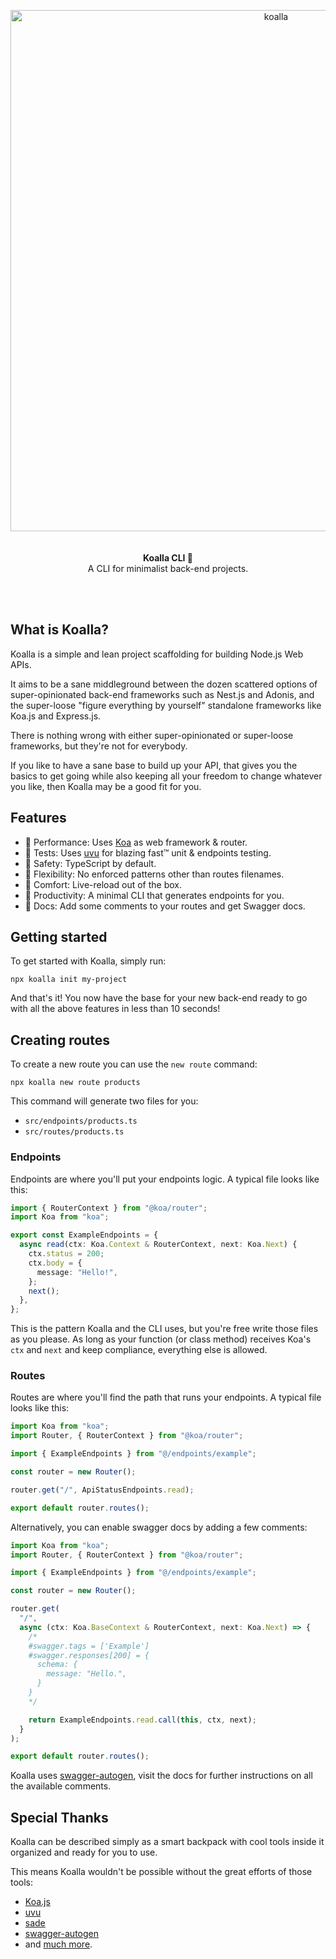 <p align="center">
  <img width="834" alt="koalla" src="https://user-images.githubusercontent.com/1953194/235337240-2bafcfcf-05a3-4b3d-9524-2d762cf74d50.png">
  <br><br><br>
  <b>Koalla CLI 🐨</b>
  <br>
   A CLI for minimalist back-end projects.
</p>
<br><br>

## What is Koalla?

Koalla is a simple and lean project scaffolding for building Node.js Web APIs.

It aims to be a sane middleground between the dozen scattered options of super-opinionated back-end frameworks such as Nest.js and Adonis, and the super-loose "figure everything by yourself" standalone frameworks like Koa.js and Express.js.

There is nothing wrong with either super-opinionated or super-loose frameworks, but they're not for everybody.

If you like to have a sane base to build up your API, that gives you the basics to get going while also keeping all your freedom to change whatever you like, then Koalla may be a good fit for you.

## Features
- 🌿 Performance: Uses [Koa](https://koajs.com/) as web framework & router.
- 🌿 Tests: Uses [uvu](https://github.com/lukeed/uvu) for blazing fast™  unit & endpoints testing.
- 🌿 Safety: TypeScript by default.
- 🌿 Flexibility: No enforced patterns other than routes filenames.
- 🌿 Comfort: Live-reload out of the box.
- 🌿 Productivity: A minimal CLI that generates endpoints for you.
- 🌿 Docs: Add some comments to your routes and get Swagger docs.


## Getting started
To get started with Koalla, simply run:

```
npx koalla init my-project
```

And that's it! You now have the base for your new back-end ready to go with all the above features in less than 10 seconds!

## Creating routes

To create a new route you can use the `new route` command:


```
npx koalla new route products
```

This command will generate two files for you:
- `src/endpoints/products.ts`
- `src/routes/products.ts`

### Endpoints
Endpoints are where you'll put your endpoints logic. A typical file looks like this:

```ts
import { RouterContext } from "@koa/router";
import Koa from "koa";

export const ExampleEndpoints = {
  async read(ctx: Koa.Context & RouterContext, next: Koa.Next) {
    ctx.status = 200;
    ctx.body = {
      message: "Hello!",
    };
    next();
  },
};
```

This is the pattern Koalla and the CLI uses, but you're free write those files as you please. As long as your function (or class method) receives Koa's `ctx` and `next` and keep compliance, everything else is allowed.

### Routes
Routes are where you'll find the path that runs your endpoints. A typical file looks like this:

```ts
import Koa from "koa";
import Router, { RouterContext } from "@koa/router";

import { ExampleEndpoints } from "@/endpoints/example";

const router = new Router();

router.get("/", ApiStatusEndpoints.read);

export default router.routes();
```

Alternatively, you can enable swagger docs by adding a few comments:


```ts
import Koa from "koa";
import Router, { RouterContext } from "@koa/router";

import { ExampleEndpoints } from "@/endpoints/example";

const router = new Router();

router.get(
  "/",
  async (ctx: Koa.BaseContext & RouterContext, next: Koa.Next) => {
    /*
    #swagger.tags = ['Example']
    #swagger.responses[200] = {
      schema: {
        message: "Hello.",
      }
    }
    */

    return ExampleEndpoints.read.call(this, ctx, next);
  }
);

export default router.routes();
```

Koalla uses [swagger-autogen](https://github.com/davibaltar/swagger-autogen), visit the docs for further instructions on all the available comments.

## Special Thanks

Koalla can be described simply as a smart backpack with cool tools inside it organized and ready for you to use.

This means Koalla wouldn't be possible without the great efforts of those tools:
- [Koa.js](https://koajs.com/)
- [uvu](https://github.com/lukeed/uvu)
- [sade](https://github.com/lukeed/sade)
- [swagger-autogen](https://github.com/davibaltar/swagger-autogen)
- and [much more](https://github.com/kazzkiq/koalla-skeleton/blob/main/package.json#L33).
